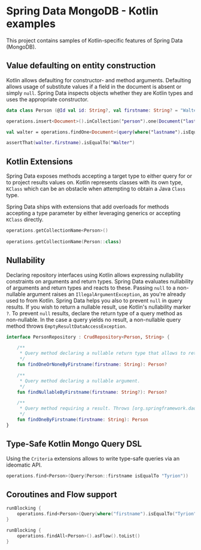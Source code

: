 # Spring Data MongoDB - Kotlin examples

This project contains samples of Kotlin-specific features of Spring Data (MongoDB).

## Value defaulting on entity construction

Kotlin allows defaulting for constructor- and method arguments. 
Defaulting allows usage of substitute values if a field in the document is absent or simply `null`. 
Spring Data inspects objects whether they are Kotlin types and uses the appropriate constructor.

```kotlin
data class Person (@Id val id: String?, val firstname: String? = "Walter", val lastname: String)

operations.insert<Document>().inCollection("person").one(Document("lastname", "White"))

val walter = operations.findOne<Document>(query(where("lastname").isEqualTo("White")), "person")

assertThat(walter.firstname).isEqualTo("Walter")
```

## Kotlin Extensions

Spring Data exposes methods accepting a target type to either query for or to project results values on. 
Kotlin represents classes with its own type, `KClass` which can be an obstacle when attempting to obtain a Java `Class` type.

Spring Data ships with extensions that add overloads for methods accepting a type parameter by either leveraging generics or accepting `KClass` directly.

```kotlin
operations.getCollectionName<Person>()
 
operations.getCollectionName(Person::class)
```

## Nullability

Declaring repository interfaces using Kotlin allows expressing nullability constraints on arguments and return types. Spring Data evaluates nullability of arguments and return types and reacts to these. Passing `null` to a non-nullable argument raises an `IllegalArgumentException`, as you're already used to from Kotlin. Spring Data helps you also to prevent `null` in query results. If you wish to return a nullable result, use Kotlin's nullability marker `?`. To prevent `null` results, declare the return type of a query method as non-nullable. In the case a query yields no result, a non-nullable query method throws `EmptyResultDataAccessException`.  

```kotlin
interface PersonRepository : CrudRepository<Person, String> {

	/**
	 * Query method declaring a nullable return type that allows to return null values.
	 */
	fun findOneOrNoneByFirstname(firstname: String): Person?

	/**
	 * Query method declaring a nullable argument.
	 */
	fun findNullableByFirstname(firstname: String?): Person?

	/**
	 * Query method requiring a result. Throws [org.springframework.dao.EmptyResultDataAccessException] if no result is found.
	 */
	fun findOneByFirstname(firstname: String): Person
}
```

## Type-Safe Kotlin Mongo Query DSL

Using the `Criteria` extensions allows to write type-safe queries via an ideomatic API.

```kotlin
operations.find<Person>(Query(Person::firstname isEqualTo "Tyrion"))
```

## Coroutines and Flow support

```kotlin
runBlocking {
	operations.find<Person>(Query(where("firstname").isEqualTo("Tyrion"))).awaitSingle()
}
```

```kotlin
runBlocking {
	operations.findAll<Person>().asFlow().toList()
}
```
